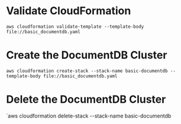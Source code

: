 # Validate CloudFormation

`aws cloudformation validate-template --template-body file://basic_documentdb.yaml`

# Create the DocumentDB Cluster

`aws cloudformation create-stack --stack-name basic-documentdb --template-body file://basic_documentdb.yaml`

# Delete the DocumentDB Cluster

`aws cloudformation delete-stack --stack-name basic-documentdb
